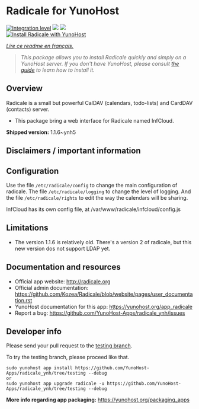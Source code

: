<!--
N.B.: This README was automatically generated by https://github.com/YunoHost/apps/tree/master/tools/README-generator
It shall NOT be edited by hand.
-->

# Radicale for YunoHost

[![Integration level](https://dash.yunohost.org/integration/radicale.svg)](https://dash.yunohost.org/appci/app/radicale) ![](https://ci-apps.yunohost.org/ci/badges/radicale.status.svg) ![](https://ci-apps.yunohost.org/ci/badges/radicale.maintain.svg)  
[![Install Radicale with YunoHost](https://install-app.yunohost.org/install-with-yunohost.svg)](https://install-app.yunohost.org/?app=radicale)

*[Lire ce readme en français.](./README_fr.md)*

> *This package allows you to install Radicale quickly and simply on a YunoHost server.
If you don't have YunoHost, please consult [the guide](https://yunohost.org/#/install) to learn how to install it.*

## Overview

Radicale is a small but powerful CalDAV (calendars, todo-lists) and CardDAV (contacts) server.

* This package bring a web interface for Radicale named InfCloud.


**Shipped version:** 1.1.6~ynh5



## Disclaimers / important information

## Configuration

Use the file `/etc/radicale/config` to change the main configuration of radicale.
The file `/etc/radicale/logging` to change the level of logging.
And the file `/etc/radicale/rights` to edit the way the calendars will be sharing.

InfCloud has its own config file, at /var/www/radicale/infcloud/config.js

## Limitations

* The version 1.1.6 is relatively old. There's a version 2 of radicale, but this new version dos not support LDAP yet.


## Documentation and resources

* Official app website: http://radicale.org
* Official admin documentation: https://github.com/Kozea/Radicale/blob/website/pages/user_documentation.rst
* YunoHost documentation for this app: https://yunohost.org/app_radicale
* Report a bug: https://github.com/YunoHost-Apps/radicale_ynh/issues

## Developer info

Please send your pull request to the [testing branch](https://github.com/YunoHost-Apps/radicale_ynh/tree/testing).

To try the testing branch, please proceed like that.
```
sudo yunohost app install https://github.com/YunoHost-Apps/radicale_ynh/tree/testing --debug
or
sudo yunohost app upgrade radicale -u https://github.com/YunoHost-Apps/radicale_ynh/tree/testing --debug
```

**More info regarding app packaging:** https://yunohost.org/packaging_apps
